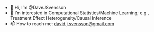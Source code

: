 - 👋 Hi, I’m @DaveJSvensson
- 👀 I’m interested in Computational Statistics/Machine Learning; e.g., Treatment Effect Heterogeneity/Causal Inference
- 📫 How to reach me: david.j.svensson@gmail.com

<!---
DaveJSvensson/DaveJSvensson is a ✨ special ✨ repository because its `README.md` (this file) appears on your GitHub profile.
You can click the Preview link to take a look at your changes.
--->
